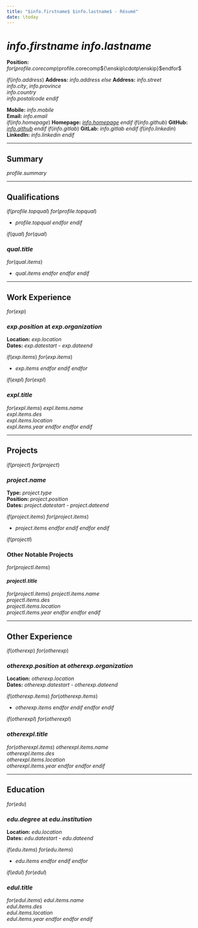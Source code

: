 ```yaml
---
title: "$info.firstname$ $info.lastname$ - Résumé"
date: \today
---
```


# $info.firstname$ $info.lastname$

**Position:** $for(profile.corecomp)$profile.corecomp${\enskip\cdotp\enskip}$endfor$

$if(info.address)$
**Address:** $info.address$
$else$
**Address:** $info.street$  
$info.city$, $info.province$  
$info.country$  
$info.postalcode$
$endif$

**Mobile:** $info.mobile$  
**Email:** $info.email$  
$if(info.homepage)$
**Homepage:** [$info.homepage$]($info.homepage$)
$endif$
$if(info.github)$
**GitHub:** [$info.github$]($info.github$)
$endif$
$if(info.gitlab)$
**GitLab:** $info.gitlab$
$endif$
$if(info.linkedin)$
**LinkedIn:** $info.linkedin$
$endif$

---

## Summary

$profile.summary$

---

## Qualifications

$if(profile.topqual)$
$for(profile.topqual)$
- $profile.topqual$
$endfor$
$endif$

$if(qual)$
$for(qual)$
### $qual.title$

$for(qual.items)$
- $qual.items$
$endfor$
$endfor$
$endif$

---

## Work Experience

$for(exp)$
### $exp.position$ at $exp.organization$

**Location:** $exp.location$  
**Dates:** $exp.datestart$ - $exp.dateend$

$if(exp.items)$
$for(exp.items)$
- $exp.items$
$endfor$
$endif$
$endfor$

$if(expl)$
$for(expl)$
### $expl.title$

$for(expl.items)$
$expl.items.name$  
$expl.items.des$  
$expl.items.location$  
$expl.items.year$
$endfor$
$endfor$
$endif$

---

## Projects

$if(project)$
$for(project)$
### $project.name$

**Type:** $project.type$  
**Position:** $project.position$  
**Dates:** $project.datestart$ - $project.dateend$

$if(project.items)$
$for(project.items)$
- $project.items$
$endfor$
$endif$
$endfor$
$endif$

$if(projectl)$
### Other Notable Projects

$for(projectl.items)$
#### $projectl.title$

$for(projectl.items)$
$projectl.items.name$  
$projectl.items.des$  
$projectl.items.location$  
$projectl.items.year$
$endfor$
$endfor$
$endif$

---

## Other Experience

$if(otherexp)$
$for(otherexp)$
### $otherexp.position$ at $otherexp.organization$

**Location:** $otherexp.location$  
**Dates:** $otherexp.datestart$ - $otherexp.dateend$

$if(otherexp.items)$
$for(otherexp.items)$
- $otherexp.items$
$endfor$
$endif$
$endfor$
$endif$

$if(otherexpl)$
$for(otherexpl)$
### $otherexpl.title$

$for(otherexpl.items)$
$otherexpl.items.name$  
$otherexpl.items.des$  
$otherexpl.items.location$  
$otherexpl.items.year$
$endfor$
$endfor$
$endif$

---

## Education

$for(edu)$
### $edu.degree$ at $edu.institution$

**Location:** $edu.location$  
**Dates:** $edu.datestart$ - $edu.dateend$

$if(edu.items)$
$for(edu.items)$
- $edu.items$
$endfor$
$endif$
$endfor$

$if(edul)$
$for(edul)$
### $edul.title$

$for(edul.items)$
$edul.items.name$  
$edul.items.des$  
$edul.items.location$  
$edul.items.year$
$endfor$
$endfor$
$endif$

